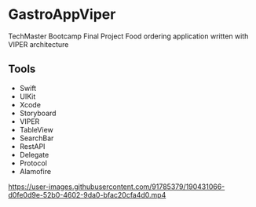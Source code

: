 # GastroAppViper
TechMaster Bootcamp Final Project
Food ordering application written with VIPER architecture

## Tools
- Swift
- UIKit
- Xcode
- Storyboard
- VIPER
- TableView
- SearchBar
- RestAPI
- Delegate
- Protocol
- Alamofire


https://user-images.githubusercontent.com/91785379/190431066-d0fe0d9e-52b0-4602-9da0-bfac20cfa4d0.mp4

